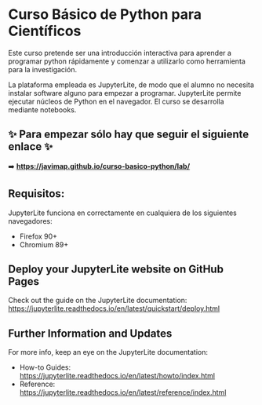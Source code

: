 # Curso Básico de Python para Científicos

Este curso pretende ser una introducción interactiva para aprender a programar
python rápidamente y comenzar a utilizarlo como herramienta para la investigación.

La plataforma empleada es JupyterLite, de modo que el alumno no necesita instalar
software alguno para empezar a programar. JupyterLite permite ejecutar núcleos de
Python en el navegador. El curso se desarrolla mediante notebooks.

## ✨ Para empezar sólo hay que seguir el siguiente enlace  ✨

➡️ **https://javimap.github.io/curso-basico-python/lab/**

## Requisitos:

JupyterLite funciona en correctamente en cualquiera de los siguientes navegadores:

- Firefox 90+
- Chromium 89+

## Deploy your JupyterLite website on GitHub Pages

Check out the guide on the JupyterLite documentation: https://jupyterlite.readthedocs.io/en/latest/quickstart/deploy.html

## Further Information and Updates

For more info, keep an eye on the JupyterLite documentation:

- How-to Guides: https://jupyterlite.readthedocs.io/en/latest/howto/index.html
- Reference: https://jupyterlite.readthedocs.io/en/latest/reference/index.html
